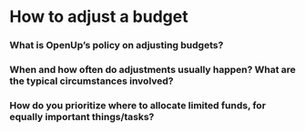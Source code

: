 # How to adjust a budget



### **What is OpenUp’s policy on adjusting budgets?**

### **When and how often do adjustments usually happen? What are the typical circumstances involved?**

### **How do you prioritize where to allocate limited funds, for equally important things/tasks?**


